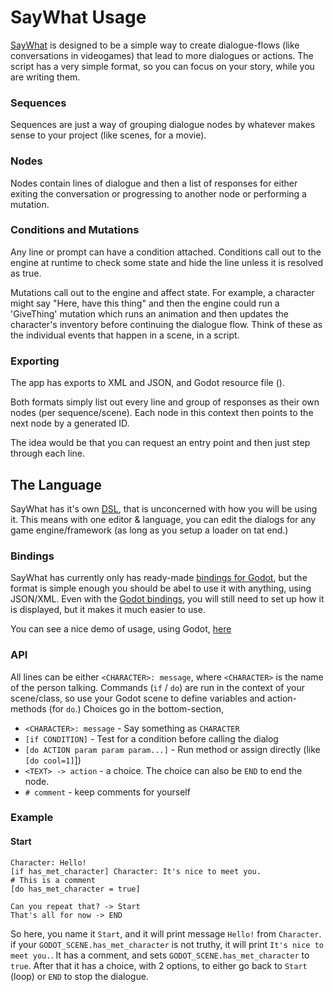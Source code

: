 # SayWhat Usage

[SayWhat](https://nathanhoad.itch.io/saywhat) is designed to be a simple way to create dialogue-flows (like conversations in videogames) that lead to more dialogues or actions. The script has a very simple format, so you can focus on your story, while you are writing them.

### Sequences

Sequences are just a way of grouping dialogue nodes by whatever makes sense to your project (like scenes, for a movie).

### Nodes

Nodes contain lines of dialogue and then a list of responses for either exiting the conversation or progressing to another node or performing a mutation.

### Conditions and Mutations

Any line or prompt can have a condition attached. Conditions call out to the engine at runtime to check some state and hide the line unless it is resolved as true.

Mutations call out to the engine and affect state. For example, a character might say "Here, have this thing" and then the engine could run a 'GiveThing' mutation which runs an animation and then updates the character's inventory before continuing the dialogue flow. Think of these as the individual events that happen in a scene, in a script.


### Exporting

The app has exports to XML and JSON, and Godot resource file ().

Both formats simply list out every line and group of responses as their own nodes (per sequence/scene). Each node in this context then points to the next node by a generated ID.

The idea would be that you can request an entry point and then just step through each line.


## The Language

SayWhat has it's own [DSL](https://en.wikipedia.org/wiki/Domain-specific_language), that is unconcerned with how you will be using it. This means with one editor & language, you can edit the dialogs for any game engine/framework (as long as you setup a loader on tat end.)

### Bindings

SayWhat has currently only has ready-made [bindings for Godot](https://github.com/nathanhoad/saywhat_godot), but the format is simple enough you should be abel to use it with anything, using JSON/XML. Even with the [Godot bindings](https://github.com/nathanhoad/saywhat_godot), you will still need to set up how it is displayed, but it makes it much easier to use.

You can see a nice demo of usage, using Godot, [here](https://youtu.be/mmUxl46h24M)

### API

All lines can be either `<CHARACTER>: message`, where `<CHARACTER>` is the name of the person talking. Commands (`if` / `do`) are run in the context of your scene/class, so use your Godot scene to define variables and action-methods (for `do`.) Choices go in the bottom-section, 

- `<CHARACTER>: message` - Say something as `CHARACTER`
- `[if CONDITION]` - Test for a condition before calling the dialog
- `[do ACTION param param param...]` - Run method or assign directly (like `[do cool=1]`])
- `<TEXT> -> action` - a choice. The choice can also be `END` to end the node.
- `# comment` - keep comments for yourself

### Example

#### Start

```
Character: Hello!
[if has_met_character] Character: It's nice to meet you.
# This is a comment
[do has_met_character = true]

Can you repeat that? -> Start
That's all for now -> END
```

So here, you name it `Start`, and it will print message `Hello!` from `Character`. if your `GODOT_SCENE.has_met_character` is not truthy, it will print `It's nice to meet you.`. It has a comment, and sets `GODOT_SCENE.has_met_character` to `true`. After that it has a choice, with 2 options, to either go back to `Start` (loop) or `END` to stop the dialogue.
